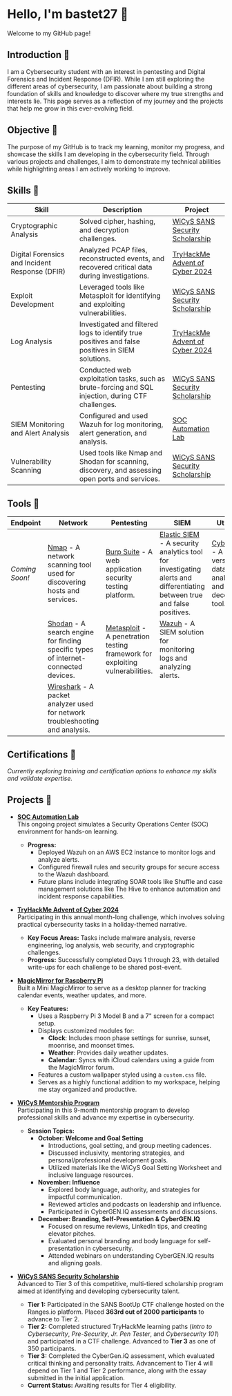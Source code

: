 # Hello, I'm bastet27 🖤
Welcome to my GitHub page! 

## Introduction 🖤  
I am a Cybersecurity student with an interest in pentesting and Digital Forensics and Incident Response (DFIR). While I am still exploring the different areas of cybersecurity, I am passionate about building a strong foundation of skills and knowledge to discover where my true strengths and interests lie. This page serves as a reflection of my journey and the projects that help me grow in this ever-evolving field.  

## Objective 🖤  
The purpose of my GitHub is to track my learning, monitor my progress, and showcase the skills I am developing in the cybersecurity field. Through various projects and challenges, I aim to demonstrate my technical abilities while highlighting areas I am actively working to improve.  

## Skills 🖤  

| Skill                              | Description                                                                                       | Project                                |
|------------------------------------|---------------------------------------------------------------------------------------------------|----------------------------------------|
| Cryptographic Analysis             | Solved cipher, hashing, and decryption challenges.                                                | [WiCyS SANS Security Scholarship](https://github.com/bastet27/Tier2-WiCys-CTF-2024)  |
| Digital Forensics and Incident Response (DFIR) | Analyzed PCAP files, reconstructed events, and recovered critical data during investigations.       | [TryHackMe Advent of Cyber 2024](#)   |
| Exploit Development                | Leveraged tools like Metasploit for identifying and exploiting vulnerabilities.                   | [WiCyS SANS Security Scholarship](https://github.com/bastet27/Tier2-WiCys-CTF-2024)  |
| Log Analysis                       | Investigated and filtered logs to identify true positives and false positives in SIEM solutions.  | [TryHackMe Advent of Cyber 2024](#)   |
| Pentesting                         | Conducted web exploitation tasks, such as brute-forcing and SQL injection, during CTF challenges. | [WiCyS SANS Security Scholarship](https://github.com/bastet27/Tier2-WiCys-CTF-2024)  |
| SIEM Monitoring and Alert Analysis | Configured and used Wazuh for log monitoring, alert generation, and analysis.                     | [SOC Automation Lab](https://github.com/bastet27/SOC-Lab1) |
| Vulnerability Scanning             | Used tools like Nmap and Shodan for scanning, discovery, and assessing open ports and services.   | [WiCyS SANS Security Scholarship](https://github.com/bastet27/Tier2-WiCys-CTF-2024)  |

## Tools 🖤

| **Endpoint**          | **Network**                         | **Pentesting**                                | **SIEM**                                | **Utilities**                                  |
|-----------------------|-------------------------------------|-----------------------------------------------|-----------------------------------------|------------------------------------------------|
| *Coming Soon!*        | [Nmap](https://nmap.org/) - A network scanning tool used for discovering hosts and services. | [Burp Suite](https://portswigger.net/burp) - A web application security testing platform. | [Elastic SIEM](https://www.elastic.co/security/siem) - A security analytics tool for investigating alerts and differentiating between true and false positives. | [CyberChef](https://gchq.github.io/CyberChef/) - A versatile data analysis and decoding tool. |
|                        | [Shodan](https://www.shodan.io/) - A search engine for finding specific types of internet-connected devices. | [Metasploit](https://www.metasploit.com/) - A penetration testing framework for exploiting vulnerabilities. | [Wazuh](https://documentation.wazuh.com/current/) - A SIEM solution for monitoring logs and analyzing alerts. |                                                  |
|                        | [Wireshark](https://www.wireshark.org/) - A packet analyzer used for network troubleshooting and analysis. |                                               |                                          |                                                  |


## Certifications 🖤  
*Currently exploring training and certification options to enhance my skills and validate expertise.*  

## Projects 🖤  

- **[SOC Automation Lab](https://github.com/bastet27/SOC-Lab1)**  
  This ongoing project simulates a Security Operations Center (SOC) environment for hands-on learning.  
  - **Progress:**  
    - Deployed Wazuh on an AWS EC2 instance to monitor logs and analyze alerts.  
    - Configured firewall rules and security groups for secure access to the Wazuh dashboard.  
    - Future plans include integrating SOAR tools like Shuffle and case management solutions like The Hive to enhance automation and incident response capabilities.  

- **[TryHackMe Advent of Cyber 2024](#)**  
  Participating in this annual month-long challenge, which involves solving practical cybersecurity tasks in a holiday-themed narrative.  
  - **Key Focus Areas:** Tasks include malware analysis, reverse engineering, log analysis, web security, and cryptographic challenges.  
  - **Progress:** Successfully completed Days 1 through 23, with detailed write-ups for each challenge to be shared post-event.  

- **[MagicMirror for Raspberry Pi](https://github.com/bastet27/Raspberry-Pi-Projects/blob/main/MagicMirror/readme.md)**  
  Built a Mini MagicMirror to serve as a desktop planner for tracking calendar events, weather updates, and more.  
  - **Key Features:**  
    - Uses a Raspberry Pi 3 Model B and a 7" screen for a compact setup.  
    - Displays customized modules for:
      - **Clock**: Includes moon phase settings for sunrise, sunset, moonrise, and moonset times.  
      - **Weather**: Provides daily weather updates.  
      - **Calendar**: Syncs with iCloud calendars using a guide from the MagicMirror forum.  
    - Features a custom wallpaper styled using a `custom.css` file.  
    - Serves as a highly functional addition to my workspace, helping me stay organized and productive.  

- **[WiCyS Mentorship Program](#)**  
 Participating in this 9-month mentorship program to develop professional skills and advance my expertise in cybersecurity.
  - **Session Topics:**  
    - **October: Welcome and Goal Setting**  
      - Introductions, goal setting, and group meeting cadences.  
      - Discussed inclusivity, mentoring strategies, and personal/professional development goals.  
      - Utilized materials like the WiCyS Goal Setting Worksheet and inclusive language resources.  
    - **November: Influence**  
      - Explored body language, authority, and strategies for impactful communication.  
      - Reviewed articles and podcasts on leadership and influence.  
      - Participated in CyberGEN.IQ assessments and discussions.  
    - **December: Branding, Self-Presentation & CyberGEN.IQ**  
      - Focused on resume reviews, LinkedIn tips, and creating elevator pitches.  
      - Evaluated personal branding and body language for self-presentation in cybersecurity.  
      - Attended webinars on understanding CyberGEN.IQ results and aligning goals.  

- **[WiCyS SANS Security Scholarship](https://github.com/bastet27/Tier2-WiCys-CTF-2024)**  
  Advanced to Tier 3 of this competitive, multi-tiered scholarship program aimed at identifying and developing cybersecurity talent.  
  - **Tier 1:** Participated in the SANS BootUp CTF challenge hosted on the Ranges.io platform. Placed **363rd out of 2000 participants** to advance to Tier 2.  
  - **Tier 2:** Completed structured TryHackMe learning paths (*Intro to Cybersecurity*, *Pre-Security*, *Jr. Pen Tester*, and *Cybersecurity 101*) and participated in a CTF challenge. Advanced to **Tier 3** as one of 350 participants.  
  - **Tier 3:** Completed the CyberGen.iQ assessment, which evaluated critical thinking and personality traits. Advancement to Tier 4 will depend on Tier 1 and Tier 2 performance, along with the essay submitted in the initial application.  
  - **Current Status:** Awaiting results for Tier 4 eligibility.  

